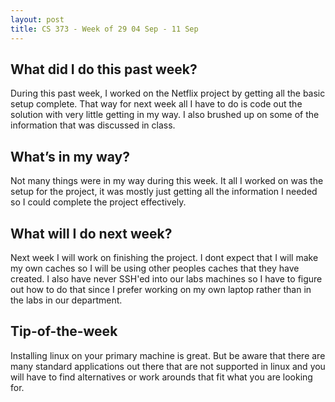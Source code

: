 ```yaml
---
layout: post
title: CS 373 - Week of 29 04 Sep - 11 Sep
---
```

## What did I do this past week?
During this past week, I worked on the Netflix project by getting all the basic setup complete. That way for next week all I have to do is code out the solution with very little getting in my way. I also brushed up on some of the information that was discussed in class.

## What’s in my way?
Not many things were in my way during this week. It all I worked on was the setup for the project, it was mostly just getting all the information I needed so I could complete the project effectively.

## What will I do next week?
Next week I will work on finishing the project. I dont expect that I will make my own caches so I will be using other peoples caches that they have created. I also have never SSH'ed into our labs machines so I have to figure out how to do that since I prefer working on my own laptop rather than in the labs in our department.

## Tip-of-the-week
Installing linux on your primary machine is great. But be aware that there are many standard applications out there that are not supported in linux and you will have to find alternatives or work arounds that fit what you are looking for.
